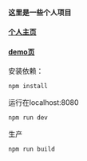 #### 这里是一些个人项目
#### [个人主页](https://haizai.github.io/) 
#### [demo页](https://haizai.github.io/categories/demo/)
安装依赖：
``` bash
npm install
```
运行在localhost:8080
``` bash
npm run dev
```
生产
``` bash
npm run build
```
